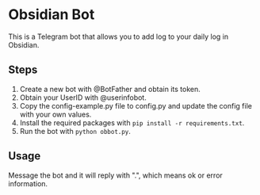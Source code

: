 # Obsidian Bot

This is a Telegram bot that allows you to add log to your daily log in Obsidian.

## Steps

1. Create a new bot with @BotFather and obtain its token.
2. Obtain your UserID with @userinfobot.
3. Copy the config-example.py file to config.py and update the config file with your own values.
4. Install the required packages with `pip install -r requirements.txt`.
5. Run the bot with `python obbot.py`.

## Usage

Message the bot and it will reply with ".", which means ok or error information.
